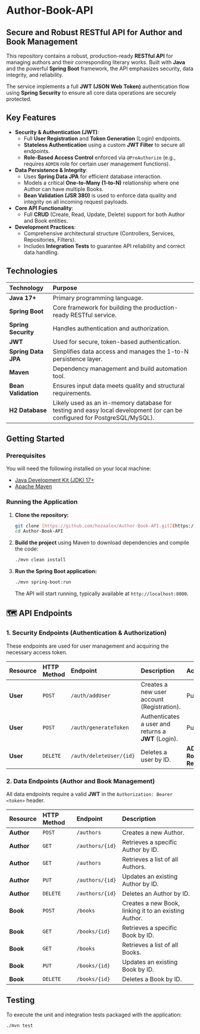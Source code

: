 # Author-Book-API

##  Secure and Robust RESTful API for Author and Book Management

This repository contains a robust, production-ready **RESTful API** for managing authors and their corresponding literary works. Built with **Java** and the powerful **Spring Boot** framework, the API emphasizes security, data integrity, and reliability.

The service implements a full **JWT (JSON Web Token)** authentication flow using **Spring Security** to ensure all core data operations are securely protected.

##  Key Features

* **Security & Authentication (JWT)**:
    * Full **User Registration** and **Token Generation** (Login) endpoints.
    * **Stateless Authentication** using a custom **JWT Filter** to secure all endpoints.
    * **Role-Based Access Control** enforced via `@PreAuthorize` (e.g., requires `ADMIN` role for certain user management functions).
* **Data Persistence & Integrity**:
    * Uses **Spring Data JPA** for efficient database interaction.
    * Models a critical **One-to-Many (1-to-N)** relationship where one Author can have multiple Books.
    * **Bean Validation (JSR 380)** is used to enforce data quality and integrity on all incoming request payloads.
* **Core API Functionality**:
    * Full **CRUD** (Create, Read, Update, Delete) support for both Author and Book entities.
* **Development Practices**:
    * Comprehensive architectural structure (Controllers, Services, Repositories, Filters).
    * Includes **Integration Tests** to guarantee API reliability and correct data handling.

##  Technologies

| Technology | Purpose |
| :--- | :--- |
| **Java 17+** | Primary programming language. |
| **Spring Boot** | Core framework for building the production-ready RESTful service. |
| **Spring Security** | Handles authentication and authorization. |
| **JWT** | Used for secure, token-based authentication. |
| **Spring Data JPA** | Simplifies data access and manages the 1-to-N persistence layer. |
| **Maven** | Dependency management and build automation tool. |
| **Bean Validation** | Ensures input data meets quality and structural requirements. |
| **H2 Database** | Likely used as an in-memory database for testing and easy local development (or can be configured for PostgreSQL/MySQL). |

##  Getting Started

### Prerequisites

You will need the following installed on your local machine:

* [Java Development Kit (JDK) 17+](https://www.oracle.com/java/technologies/javase/jdk17-archive-downloads.html)
* [Apache Maven](https://maven.apache.org/download.cgi)

### Running the Application

1.  **Clone the repository:**

    ```bash
    git clone [https://github.com/hozaalex/Author-Book-API.git](https://github.com/hozaalex/Author-Book-API.git)
    cd Author-Book-API
    ```

2.  **Build the project** using Maven to download dependencies and compile the code:

    ```bash
    ./mvn clean install
    ```

3.  **Run the Spring Boot application:**

    ```bash
    ./mvn spring-boot:run
    ```

    The API will start running, typically available at `http://localhost:8080`.

## 🗺️ API Endpoints

### 1. Security Endpoints (Authentication & Authorization)

These endpoints are used for user management and acquiring the necessary access token.

| Resource | HTTP Method | Endpoint | Description | Access |
| :--- | :--- | :--- | :--- | :--- |
| **User** | `POST` | `/auth/addUser` | Creates a new user account (Registration). | Public |
| **User** | `POST` | `/auth/generateToken` | Authenticates a user and returns a **JWT** (Login). | Public |
| **User** | `DELETE` | `/auth/deleteUser/{id}` | Deletes a user by ID. | **ADMIN Role Required** |

### 2. Data Endpoints (Author and Book Management)

All data endpoints require a valid **JWT** in the `Authorization: Bearer <token>` header.

| Resource | HTTP Method | Endpoint | Description |
| :--- | :--- | :--- | :--- |
| **Author** | `POST` | `/authors` | Creates a new Author. |
| **Author** | `GET` | `/authors/{id}` | Retrieves a specific Author by ID. |
| **Author** | `GET` | `/authors` | Retrieves a list of all Authors. |
| **Author** | `PUT` | `/authors/{id}` | Updates an existing Author by ID. |
| **Author** | `DELETE` | `/authors/{id}` | Deletes an Author by ID. |
| **Book** | `POST` | `/books` | Creates a new Book, linking it to an existing Author. |
| **Book** | `GET` | `/books/{id}` | Retrieves a specific Book by ID. |
| **Book** | `GET` | `/books` | Retrieves a list of all Books. |
| **Book** | `PUT` | `/books/{id}` | Updates an existing Book by ID. |
| **Book** | `DELETE` | `/books/{id}` | Deletes a Book by ID. |

##  Testing

To execute the unit and integration tests packaged with the application:

```bash
./mvn test
```

